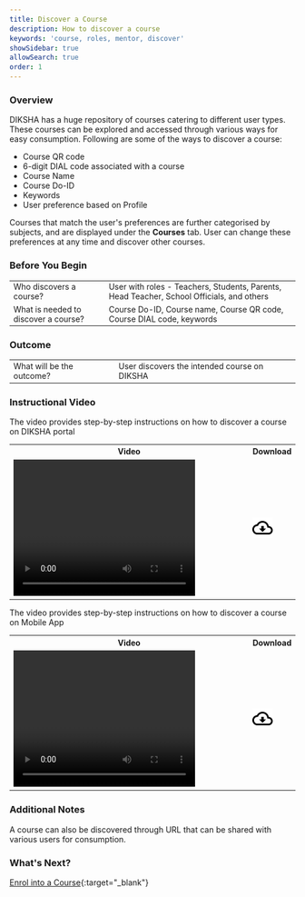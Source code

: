 ```yaml
---
title: Discover a Course
description: How to discover a course
keywords: 'course, roles, mentor, discover'
showSidebar: true
allowSearch: true
order: 1
---
```


### Overview

DIKSHA has a huge repository of courses catering to different user types. These courses can be explored and accessed through various ways for easy consumption. Following are some of the ways to discover a course: 

- Course QR code
- 6-digit DIAL code associated with a course
- Course Name
- Course Do-ID
- Keywords
- User preference based on Profile

Courses that match the user's preferences are further categorised by subjects, and are displayed under the **Courses** tab. User can change these preferences at any time and discover other courses.

### Before You Begin

<table>
<tr><td> Who discovers a course?</td>
<td>User with roles - Teachers, Students, Parents, Head Teacher, School Officials, and others</td>
</tr>
<tr><td>What is needed to discover a course?</td>
<td>Course Do-ID, Course name, Course QR code, Course DIAL code, keywords</td></tr>
</table>

### Outcome

<table>
<tr><td>What will be the outcome?</td>
<td>User discovers the intended course on DIKSHA</td>
</tr>
</table>

### Instructional Video  

The video provides step-by-step instructions on how to discover a course on DIKSHA portal

<table>
  <tr>
    <th style="width:85%;">Video</th>
    <th style="width:15%;">Download</th>
  </tr>
  <tr>
    <td><video width="320" height="240" controls><source src="../video/discover-a-course.mp4" type="video/mp4"></video></td>
    <td class="text-center"><a href="../video/discover-a-course.mp4" download><img src="../../../assets/imgs/icons/outline_cloud_download.png"></a></td>
  </tr>
</table>

The video provides step-by-step instructions on how to discover a course on Mobile App

<table>
  <tr>
    <th style="width:85%;">Video</th>
    <th style="width:15%;">Download</th>
  </tr>
  <tr>
    <td><video width="320" height="240" controls><source src="../video/mobile-discover-a-course.mp4" type="video/mp4"></video></td>
    <td class="text-center"><a href="../video/mobile-discover-a-course.mp4" download><img src="../../../assets/imgs/icons/outline_cloud_download.png"></a></td>
  </tr>
</table>  


### Additional Notes

A course can also be discovered through URL that can be shared with various users for consumption. 

### What's Next?  

[Enrol into a Course](./enrol-into-a-course.html){:target="_blank"}
